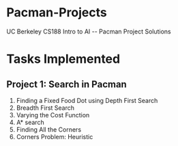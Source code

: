 # Pacman-Projects
UC Berkeley CS188 Intro to AI -- Pacman Project Solutions

# Tasks Implemented

## Project 1: Search in Pacman
  1. Finding a Fixed Food Dot using Depth First Search
  2. Breadth First Search
  3. Varying the Cost Function
  4. A* search
  5. Finding All the Corners
  6. Corners Problem: Heuristic




